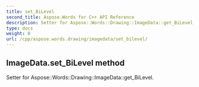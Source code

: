 ```yaml
---
title: set_BiLevel
second_title: Aspose.Words for C++ API Reference
description: Setter for Aspose::Words::Drawing::ImageData::get_BiLevel. 
type: docs
weight: 0
url: /cpp/aspose.words.drawing/imagedata/set_bilevel/
---
```

## ImageData.set_BiLevel method


Setter for Aspose::Words::Drawing::ImageData::get_BiLevel. 

